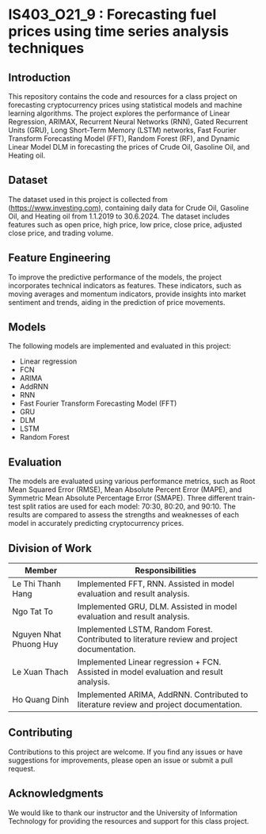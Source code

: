 # IS403_O21_9 : Forecasting fuel prices using time series analysis techniques

## Introduction
This repository contains the code and resources for a class project on forecasting cryptocurrency prices using statistical models and machine learning algorithms. The project explores the performance of Linear Regression, ARIMAX, Recurrent Neural Networks (RNN), Gated Recurrent Units (GRU), Long Short-Term Memory (LSTM) networks, Fast Fourier Transform Forecasting Model (FFT), Random Forest (RF), and Dynamic Linear Model DLM in forecasting the prices of Crude Oil, Gasoline Oil, and Heating oil.

## Dataset
The dataset used in this project is collected from (https://www.investing.com), containing daily data for Crude Oil, Gasoline Oil, and Heating oil from 1.1.2019 to 30.6.2024. The dataset includes features such as open price, high price, low price, close price, adjusted close price, and trading volume.

## Feature Engineering
To improve the predictive performance of the models, the project incorporates technical indicators as features. These indicators, such as moving averages and momentum indicators, provide insights into market sentiment and trends, aiding in the prediction of price movements.

## Models
The following models are implemented and evaluated in this project:

- Linear regression
- FCN
- ARIMA
- AddRNN
- RNN
- Fast Fourier Transform Forecasting Model (FFT)
- GRU
- DLM
- LSTM
- Random Forest


## Evaluation
The models are evaluated using various performance metrics, such as Root Mean Squared Error (RMSE), Mean Absolute Percent Error (MAPE), and Symmetric Mean Absolute Percentage Error (SMAPE). Three different train-test split ratios are used for each model: 70:30, 80:20, and 90:10. The results are compared to assess the strengths and weaknesses of each model in accurately predicting cryptocurrency prices.

## Division of Work
| Member | Responsibilities |
| --- | --- |
| Le Thi Thanh Hang | Implemented FFT, RNN. Assisted in model evaluation and result analysis.|
| Ngo Tat To | Implemented GRU, DLM. Assisted in model evaluation and result analysis.|
| Nguyen Nhat Phuong Huy | Implemented LSTM, Random Forest. Contributed to literature review and project documentation.|
| Le Xuan Thach | Implemented Linear regression + FCN. Assisted in model evaluation and result analysis.|
| Ho Quang Dinh | Implemented ARIMA, AddRNN. Contributed to literature review and project documentation.|


## Contributing
Contributions to this project are welcome. If you find any issues or have suggestions for improvements, please open an issue or submit a pull request.

## Acknowledgments
We would like to thank our instructor and the University of Information Technology for providing the resources and support for this class project.
